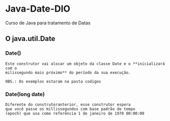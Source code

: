 # Java-Date-DIO
Curso de Java para tratamento de Datas

## O java.util.Date
### Date()
    Este construtor vai alocar um objeto da classe Date e o **inicializará com o 
    milissegundo mais próximo** do período da sua execução.

    OBS.: Os exemplos estaram na pasta codigos

### Date(long date)
    Diferente do construtoranterior, esse construtor espera
    que você passe os millissegundos com base padrão de tempo
    (epoch) que usa como referência 1 de janeiro de 1970 00:00:00